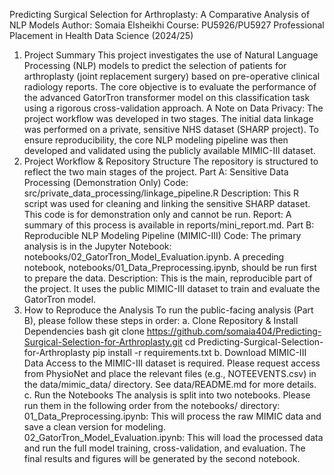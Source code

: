 Predicting Surgical Selection for Arthroplasty: A Comparative Analysis of NLP Models
Author: Somaia Elsheikhi
Course: PU5926/PU5927 Professional Placement in Health Data Science (2024/25)
1. Project Summary
This project investigates the use of Natural Language Processing (NLP) models to predict the selection of patients for arthroplasty (joint replacement surgery) based on pre-operative clinical radiology reports. The core objective is to evaluate the performance of the advanced GatorTron transformer model on this classification task using a rigorous cross-validation approach.
A Note on Data Privacy: The project workflow was developed in two stages. The initial data linkage was performed on a private, sensitive NHS dataset (SHARP project). To ensure reproducibility, the core NLP modeling pipeline was then developed and validated using the publicly available MIMIC-III dataset.
2. Project Workflow & Repository Structure
The repository is structured to reflect the two main stages of the project.
Part A: Sensitive Data Processing (Demonstration Only)
Code: src/private_data_processing/linkage_pipeline.R
Description: This R script was used for cleaning and linking the sensitive SHARP dataset. This code is for demonstration only and cannot be run.
Report: A summary of this process is available in reports/mini_report.md.
Part B: Reproducible NLP Modeling Pipeline (MIMIC-III)
Code: The primary analysis is in the Jupyter Notebook: notebooks/02_GatorTron_Model_Evaluation.ipynb. A preceding notebook, notebooks/01_Data_Preprocessing.ipynb, should be run first to prepare the data.
Description: This is the main, reproducible part of the project. It uses the public MIMIC-III dataset to train and evaluate the GatorTron model.
3. How to Reproduce the Analysis
To run the public-facing analysis (Part B), please follow these steps in order:
a. Clone Repository & Install Dependencies
bash
git clone https://github.com/somaia404/Predicting-Surgical-Selection-for-Arthroplasty.git
cd Predicting-Surgical-Selection-for-Arthroplasty
pip install -r requirements.txt
b. Download MIMIC-III Data
Access to the MIMIC-III dataset is required. Please request access from PhysioNet and place the relevant files (e.g., NOTEEVENTS.csv) in the data/mimic_data/ directory. See data/README.md for more details.
c. Run the Notebooks
The analysis is split into two notebooks. Please run them in the following order from the notebooks/ directory:
01_Data_Preprocessing.ipynb: This will process the raw MIMIC data and save a clean version for modeling.
02_GatorTron_Model_Evaluation.ipynb: This will load the processed data and run the full model training, cross-validation, and evaluation.
The final results and figures will be generated by the second notebook.
